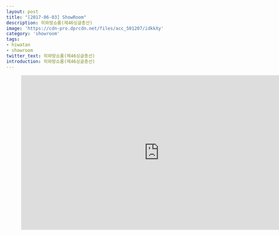 ```yaml
---
layout: post
title: "[2017-06-03] ShowRoom"
description: 히와땅쇼룸(제46싱글총선)
image: 'https://cdn-pro.dprcdn.net/files/acc_501207/idkkXy'
category: 'showroom'
tags:
- hiwatan
- showroom
twitter_text: 히와땅쇼룸(제46싱글총선)
introduction: 히와땅쇼룸(제46싱글총선)
---
```

<figure class="video_container">
<iframe width="740" height="416" src="https://serviceapi.nmv.naver.com/flash/convertIframeTag.nhn?vid=4A4429AB817CF6121722ED51FD7A4A9AC4E9&outKey=V1241a30f0750c3bfe637126c89951800da714f69bffb054e4822126c89951800da71" frameborder="no" scrolling="no"></iframe>
</figure>

